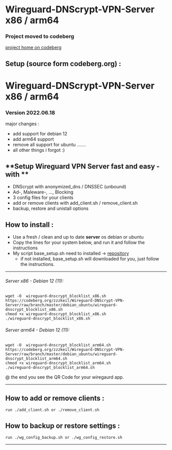 # Wireguard-DNScrypt-VPN-Server  x86 / arm64

### Project moved to codeberg

[project home on codeberg](https://codeberg.org/zzzkeil/Wireguard-DNScrypt-VPN-Server)

## Setup (source form codeberg.org) :

# Wireguard-DNScrypt-VPN-Server  x86 / arm64

### Version 2022.06.18
major changes : 
 - add support for debian 12 
 - add arm64 support
 - remove all support for ubuntu .......
 - all other things i forgot :)

## **Setup Wireguard VPN Server fast and easy  - with ** 
* DNScrypt with anonymized_dns / DNSSEC (unbound)
* Ad-, Maleware-, ..., Blocking
* 3 config files  for your clients
* add or remove clients with add_client.sh / remove_client.sh 
* backup, restore and unistall options

## How to install :  
* Use a fresh / clean and  up to date  **server** os   debian or ubuntu
* Copy the lines for your system below, and run it and follow the instructions  
* My script base_setup.sh need to installed -> [repository](https://gitlab.com/zzzkeil/base_setups)  
   * if not installed, base_setup.sh will downloaded for you, just follow the instructions.  

----------------------------------------

###### Server x86 - Debian 12  (11):
```
wget -O  wireguard-dnscrypt_blocklist_x86.sh https://codeberg.org/zzzkeil/Wireguard-DNScrypt-VPN-Server/raw/branch/master/debian_ubuntu/wireguard-dnscrypt_blocklist_x86.sh
chmod +x wireguard-dnscrypt_blocklist_x86.sh
./wireguard-dnscrypt_blocklist_x86.sh
```

###### Server arm64 - Debian 12  (11):
```
wget -O  wireguard-dnscrypt_blocklist_arm64.sh https://codeberg.org/zzzkeil/Wireguard-DNScrypt-VPN-Server/raw/branch/master/debian_ubuntu/wireguard-dnscrypt_blocklist_arm64.sh
chmod +x wireguard-dnscrypt_blocklist_arm64.sh
./wireguard-dnscrypt_blocklist_arm64.sh
```

@ the end you see the QR Code for your wiregaurd app.


-----------------------------------------

## How to add or remove clients :
```
run ./add_client.sh or ./remove_client.sh
```


## How to backup or restore settings :
```
run ./wg_config_backup.sh or ./wg_config_restore.sh
```
-----------------------------------------
